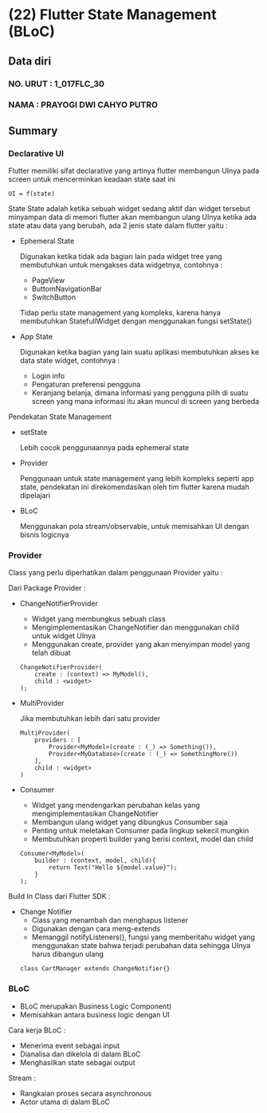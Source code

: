 # (22) Flutter State Management (BLoC)

## Data diri 

### NO. URUT : 1_017FLC_30

### NAMA : PRAYOGI DWI CAHYO PUTRO

## Summary

### **Declarative UI**
Flutter memiliki sifat declarative yang artinya flutter membangun UInya pada screen untuk mencerminkan keadaan state saat ini
```
UI = f(state)
```

State
State adalah ketika sebuah widget sedang aktif dan widget tersebut minyampan data di memori flutter akan membangun ulang UInya ketika ada state atau data yang berubah, ada 2 jenis state dalam flutter yaitu : 
- Ephemeral State

    Digunakan ketika tidak ada bagian lain pada widget tree yang membutuhkan untuk mengakses data widgetnya, contohnya : 
    - PageView
    - ButtomNavigationBar
    - SwitchButton
    
    Tidap perlu state management yang kompleks, karena hanya membutuhkan StatefullWidget dengan menggunakan fungsi setState()
- App State

    Digunakan ketika bagian yang lain suatu aplikasi membutuhkan akses ke data state widget, contohnya :
    - Login info
    - Pengaturan preferensi pengguna
    - Keranjang belanja, dimana informasi yang pengguna pilih di suatu screen yang mana informasi itu akan muncul di screen yang berbeda

Pendekatan State Management
- setState

    Lebih cocok penggunaannya pada ephemeral state
- Provider

    Penggunaan untuk state management yang lebih kompleks seperti app state, pendekatan ini direkomendasikan oleh tim flutter karena mudah dipelajari

- BLoC

    Menggunakan pola stream/observable, untuk memisahkan UI dengan bisnis logicnya

### **Provider**
Class yang perlu diperhatikan dalam penggunaan Provider yaitu :

Dari Package Provider :
- ChangeNotifierProvider
    - Widget yang membungkus sebuah class
    - Mengimplementasikan ChangeNotifier dan menggunakan child untuk widget UInya
    - Menggunakan create, provider yang akan menyimpan model yang telah dibuat
    ```
    ChangeNotifierProvider(
        create : (context) => MyModel(),
        child : <widget>
    );
- MultiProvider

    Jika membutuhkan lebih dari satu provider
    ```
    MultiProvider(
        providers : [
            Provider<MyModel>(create : (_) => Something()),
            Provider<MyDatabase>(create : (_) => SomethingMore())
        ],
        child : <widget>
    )
    ```
- Consumer
    - Widget yang mendengarkan perubahan kelas yang mengimplementasikan ChangeNotifier
    - Membangun ulang widget yang dibungkus Consumber saja
    - Penting untuk meletakan Consumer pada lingkup sekecil mungkin
    - Membutuhkan properti builder yang berisi context, model dan child
    ```
    Consumer<MyModel>(
        builder : (context, model, child){
            return Text("Hello ${model.value}");
        }
    );
    ```

Build In Class dari Flutter SDK :
- Change Notifier
    - Class yang menambah dan menghapus listener
    - Digunakan dengan cara meng-extends
    - Memanggil notifyListeners(), fungsi yang memberitahu widget yang menggunakan state bahwa terjadi perubahan data sehingga UInya harus dibangun ulang
    ```
    class CartManager extends ChangeNotifier{}
    ```

### **BLoC**
- BLoC merupakan Business Logic Component)
- Memisahkan antara business logic dengan UI

Cara kerja BLoC :
- Menerima event sebagai input
- Dianalisa dan dikelola di dalam BLoC
- Menghasilkan state sebagai output

Stream :
- Rangkaian proses secara asynchronous
- Actor utama di dalam BLoC